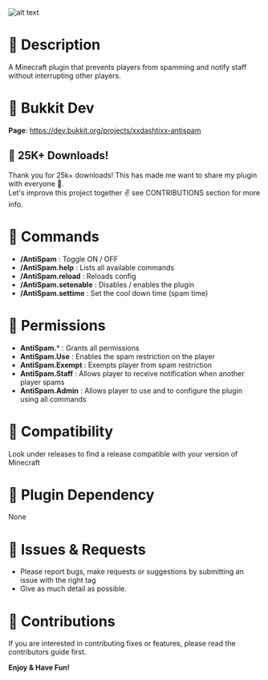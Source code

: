 ![alt text](https://i.postimg.cc/nLX1C3bZ/picture.jpg)

# 📃 Description
A Minecraft plugin that prevents players from spamming and notify staff without interrupting other players.

# 📃 Bukkit Dev
**Page**: https://dev.bukkit.org/projects/xxdashtixx-antispam  
## 🏅 25K+ Downloads!
Thank you for 25k+ downloads! This has made me want to share my plugin with everyone 🙂.  
Let's improve this project together ✌️ see CONTRIBUTIONS section for more info.

# 📃 Commands
- **/AntiSpam** : Toggle ON / OFF
- **/AntiSpam.help** : Lists all available commands
- **/AntiSpam.reload** : Reloads config
- **/AntiSpam.setenable** : Disables / enables the plugin
- **/AntiSpam.settime** : Set the cool down time (spam time)

# 📃 Permissions
- **AntiSpam.*** : Grants all permissions
- **AntiSpam.Use** : Enables the spam restriction on the player
- **AntiSpam.Exempt** : Exempts player from spam restriction
- **AntiSpam.Staff** : Allows player to receive notification when another player spams
- **AntiSpam.Admin** : Allows player to use and to configure the plugin using all commands

# 📃 Compatibility
Look under releases to find a release compatible with your version of Minecraft

# 📃 Plugin Dependency
None

# 📃 Issues & Requests
- Please report bugs, make requests or suggestions by submitting an issue with the right tag
- Give as much detail as possible.

# 📃 Contributions
If you are interested in contributing fixes or features, please read the contributors guide first.

**Enjoy & Have Fun!**

